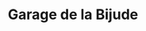 ---
title: "Garage de la Bijude"
url: /bieville-beuville/garage-de-la-bijude/
shop: réparation de voitures
---
